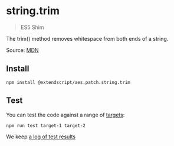 # string.trim

> ES5 Shim

The trim() method removes whitespace from both ends of a string.

Source: [MDN](https://developer.mozilla.org/en-US/docs/Web/JavaScript/Reference/Global_Objects/String/trim)

## Install

    npm install @extendscript/aes.patch.string.trim

## Test

You can test the code against a range of [targets](https://github.com/nbqx/fakestk/blob/master/resources/versions.json):

    npm run test target-1 target-2

We keep [a log of test results](./test/results_log.md)
